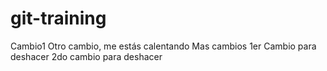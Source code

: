 # git-training
Cambio1
Otro cambio, me estás calentando
Mas cambios
1er Cambio para deshacer
2do cambio para deshacer